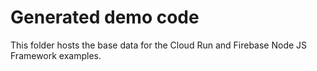 # Generated demo code

This folder hosts the base data for the Cloud Run and Firebase Node JS Framework examples. 


